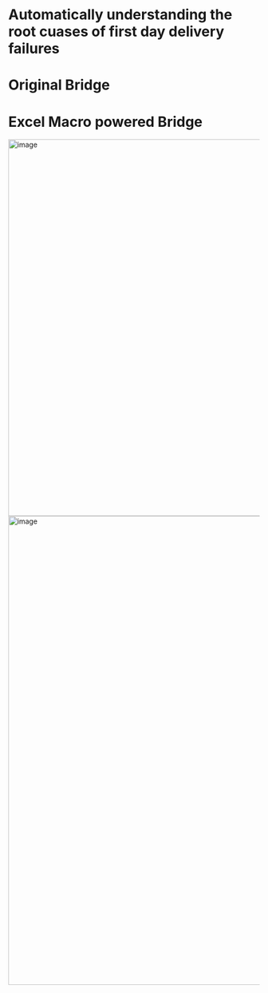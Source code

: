 # Automatically understanding the root cuases of first day delivery failures 

# Original Bridge 

# Excel Macro powered Bridge 



<img width="1189" height="755" alt="image" src="https://github.com/user-attachments/assets/e7f61ec0-eaae-4209-bb98-9bffc7a1608a" />

<img width="716" height="940" alt="image" src="https://github.com/user-attachments/assets/36f2aedc-9eb2-4890-b042-82521eace280" />
